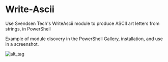 # Write-Ascii

Use Svendsen Tech's WriteAscii module to produce ASCII art letters from strings, in PowerShell

Example of module disovery in the PowerShell Gallery, installation, and use in a screenshot.

![alt_tag](/write-ascii-example-pic.png)

